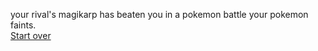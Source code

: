 your rival's magikarp has beaten you in a pokemon battle your pokemon faints.  
[Start over](../start/wakeup.md)